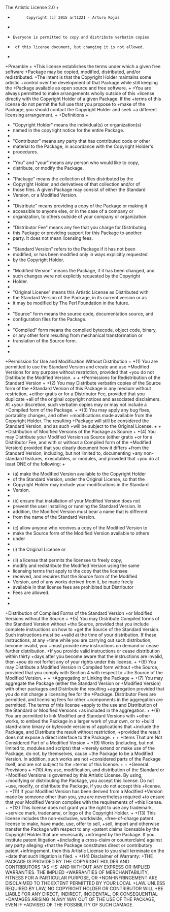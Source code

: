 The Artistic License 2.0
+
+           Copyright (c) 2015 art1221 - Arturo Rojas
+
+     Everyone is permitted to copy and distribute verbatim copies
+      of this license document, but changing it is not allowed.
+
+Preamble
+
+This license establishes the terms under which a given free software
+Package may be copied, modified, distributed, and/or redistributed.
+The intent is that the Copyright Holder maintains some artistic
+control over the development of that Package while still keeping the
+Package available as open source and free software.
+
+You are always permitted to make arrangements wholly outside of this
+license directly with the Copyright Holder of a given Package.  If the
+terms of this license do not permit the full use that you propose to
+make of the Package, you should contact the Copyright Holder and seek
+a different licensing arrangement.
+
+Definitions
+
+    "Copyright Holder" means the individual(s) or organization(s)
+    named in the copyright notice for the entire Package.
+
+    "Contributor" means any party that has contributed code or other
+    material to the Package, in accordance with the Copyright Holder's
+    procedures.
+
+    "You" and "your" means any person who would like to copy,
+    distribute, or modify the Package.
+
+    "Package" means the collection of files distributed by the
+    Copyright Holder, and derivatives of that collection and/or of
+    those files. A given Package may consist of either the Standard
+    Version, or a Modified Version.
+
+    "Distribute" means providing a copy of the Package or making it
+    accessible to anyone else, or in the case of a company or
+    organization, to others outside of your company or organization.
+
+    "Distributor Fee" means any fee that you charge for Distributing
+    this Package or providing support for this Package to another
+    party.  It does not mean licensing fees.
+
+    "Standard Version" refers to the Package if it has not been
+    modified, or has been modified only in ways explicitly requested
+    by the Copyright Holder.
+
+    "Modified Version" means the Package, if it has been changed, and
+    such changes were not explicitly requested by the Copyright
+    Holder.
+
+    "Original License" means this Artistic License as Distributed with
+    the Standard Version of the Package, in its current version or as
+    it may be modified by The Perl Foundation in the future.
+
+    "Source" form means the source code, documentation source, and
+    configuration files for the Package.
+
+    "Compiled" form means the compiled bytecode, object code, binary,
+    or any other form resulting from mechanical transformation or
+    translation of the Source form.
+
+
+Permission for Use and Modification Without Distribution
+
+(1)  You are permitted to use the Standard Version and create and use
+Modified Versions for any purpose without restriction, provided that
+you do not Distribute the Modified Version.
+
+
+Permissions for Redistribution of the Standard Version
+
+(2)  You may Distribute verbatim copies of the Source form of the
+Standard Version of this Package in any medium without restriction,
+either gratis or for a Distributor Fee, provided that you duplicate
+all of the original copyright notices and associated disclaimers.  At
+your discretion, such verbatim copies may or may not include a
+Compiled form of the Package.
+
+(3)  You may apply any bug fixes, portability changes, and other
+modifications made available from the Copyright Holder.  The resulting
+Package will still be considered the Standard Version, and as such
+will be subject to the Original License.
+
+
+Distribution of Modified Versions of the Package as Source
+
+(4)  You may Distribute your Modified Version as Source (either gratis
+or for a Distributor Fee, and with or without a Compiled form of the
+Modified Version) provided that you clearly document how it differs
+from the Standard Version, including, but not limited to, documenting
+any non-standard features, executables, or modules, and provided that
+you do at least ONE of the following:
+
+    (a)  make the Modified Version available to the Copyright Holder
+    of the Standard Version, under the Original License, so that the
+    Copyright Holder may include your modifications in the Standard
+    Version.
+
+    (b)  ensure that installation of your Modified Version does not
+    prevent the user installing or running the Standard Version. In
+    addition, the Modified Version must bear a name that is different
+    from the name of the Standard Version.
+
+    (c)  allow anyone who receives a copy of the Modified Version to
+    make the Source form of the Modified Version available to others
+    under
+
+    (i)  the Original License or
+
+    (ii)  a license that permits the licensee to freely copy,
+    modify and redistribute the Modified Version using the same
+    licensing terms that apply to the copy that the licensee
+    received, and requires that the Source form of the Modified
+    Version, and of any works derived from it, be made freely
+    available in that license fees are prohibited but Distributor
+    Fees are allowed.
+
+
+Distribution of Compiled Forms of the Standard Version
+or Modified Versions without the Source
+
+(5)  You may Distribute Compiled forms of the Standard Version without
+the Source, provided that you include complete instructions on how to
+get the Source of the Standard Version.  Such instructions must be
+valid at the time of your distribution.  If these instructions, at any
+time while you are carrying out such distribution, become invalid, you
+must provide new instructions on demand or cease further distribution.
+If you provide valid instructions or cease distribution within thirty
+days after you become aware that the instructions are invalid, then
+you do not forfeit any of your rights under this license.
+
+(6)  You may Distribute a Modified Version in Compiled form without
+the Source, provided that you comply with Section 4 with respect to
+the Source of the Modified Version.
+
+
+Aggregating or Linking the Package
+
+(7)  You may aggregate the Package (either the Standard Version or
+Modified Version) with other packages and Distribute the resulting
+aggregation provided that you do not charge a licensing fee for the
+Package.  Distributor Fees are permitted, and licensing fees for other
+components in the aggregation are permitted. The terms of this license
+apply to the use and Distribution of the Standard or Modified Versions
+as included in the aggregation.
+
+(8) You are permitted to link Modified and Standard Versions with
+other works, to embed the Package in a larger work of your own, or to
+build stand-alone binary or bytecode versions of applications that
+include the Package, and Distribute the result without restriction,
+provided the result does not expose a direct interface to the Package.
+
+
+Items That are Not Considered Part of a Modified Version
+
+(9) Works (including, but not limited to, modules and scripts) that
+merely extend or make use of the Package, do not, by themselves, cause
+the Package to be a Modified Version.  In addition, such works are not
+considered parts of the Package itself, and are not subject to the
+terms of this license.
+
+
+General Provisions
+
+(10)  Any use, modification, and distribution of the Standard or
+Modified Versions is governed by this Artistic License. By using,
+modifying or distributing the Package, you accept this license. Do not
+use, modify, or distribute the Package, if you do not accept this
+license.
+
+(11)  If your Modified Version has been derived from a Modified
+Version made by someone other than you, you are nevertheless required
+to ensure that your Modified Version complies with the requirements of
+this license.
+
+(12)  This license does not grant you the right to use any trademark,
+service mark, tradename, or logo of the Copyright Holder.
+
+(13)  This license includes the non-exclusive, worldwide,
+free-of-charge patent license to make, have made, use, offer to sell,
+sell, import and otherwise transfer the Package with respect to any
+patent claims licensable by the Copyright Holder that are necessarily
+infringed by the Package. If you institute patent litigation
+(including a cross-claim or counterclaim) against any party alleging
+that the Package constitutes direct or contributory patent
+infringement, then this Artistic License to you shall terminate on the
+date that such litigation is filed.
+
+(14)  Disclaimer of Warranty:
+THE PACKAGE IS PROVIDED BY THE COPYRIGHT HOLDER AND CONTRIBUTORS "AS
+IS' AND WITHOUT ANY EXPRESS OR IMPLIED WARRANTIES. THE IMPLIED
+WARRANTIES OF MERCHANTABILITY, FITNESS FOR A PARTICULAR PURPOSE, OR
+NON-INFRINGEMENT ARE DISCLAIMED TO THE EXTENT PERMITTED BY YOUR LOCAL
+LAW. UNLESS REQUIRED BY LAW, NO COPYRIGHT HOLDER OR CONTRIBUTOR WILL
+BE LIABLE FOR ANY DIRECT, INDIRECT, INCIDENTAL, OR CONSEQUENTIAL
+DAMAGES ARISING IN ANY WAY OUT OF THE USE OF THE PACKAGE, EVEN IF
+ADVISED OF THE POSSIBILITY OF SUCH DAMAGE.

